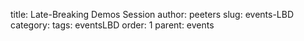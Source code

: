 title: Late-Breaking Demos Session
author: peeters
slug: events-LBD
category:
tags: eventsLBD
order: 1
parent: events
